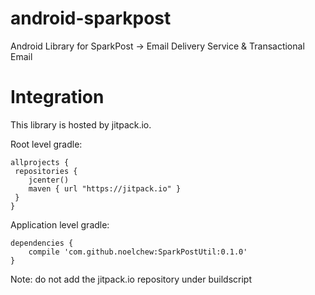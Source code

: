 # android-sparkpost
Android Library for SparkPost -> Email Delivery Service & Transactional Email

# Integration
This library is hosted by jitpack.io.

Root level gradle:
```
allprojects {
 repositories {
    jcenter()
    maven { url "https://jitpack.io" }
 }
}
```

Application level gradle:
```
dependencies {
    compile 'com.github.noelchew:SparkPostUtil:0.1.0'
}
```
Note: do not add the jitpack.io repository under buildscript
